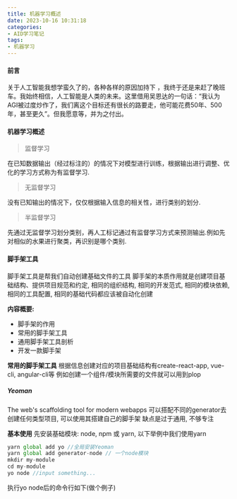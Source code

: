 ```yaml
---
title: 机器学习概述
date: 2023-10-16 10:31:18
categories: 
- AID学习笔记
tags: 
- 机器学习
---
```


#### 前言

关于人工智能我想学蛮久了的，各种各样的原因加持下 ，我终于还是来赶了晚班车。我始终相信，人工智能是人类的未来。这里借用吴恩达的一句话：“我认为AGI被过度炒作了，我们离这个目标还有很长的路要走，他可能花费50年、500年，甚至更久”。但我愿意等，并为之付出。



#### 机器学习概述

> 监督学习

在已知数据输出（经过标注的）的情况下对模型进行训练，根据输出进行调整、优化的学习方式称为有监督学习.


> 无监督学习

没有已知输出的情况下，仅仅根据输入信息的相关性，进行类别的划分. 


> 半监督学习

先通过无监督学习划分类别，再人工标记通过有监督学习方式来预测输出.例如先对相似的水果进行聚类，再识别是哪个类别. 


#### 脚手架工具

脚手架工具是帮我们自动创建基础文件的工具
脚手架的本质作用就是创建项目基础结构、提供项目规范和约定, 相同的组织结构, 相同的开发范式, 相同的模块依赖, 相同的工具配置, 相同的基础代码都应该被自动化创建

**内容概要:**

- 脚手架的作用
- 常用的脚手架工具
- 通用脚手架工具剖析
- 开发一款脚手架

**常用的脚手架工具**
根据信息创建对应的项目基础结构有create-react-app, vue-cli, angular-cli等
例如创建一个组件/模块所需要的文件就可以用到plop

##### Yeoman

The web's scaffolding tool for modern webapps
可以搭配不同的generator去创建任何类型项目, 可以使用其搭建自己的脚手架
缺点是过于通用, 不够专注

**基本使用**
先安装基础模块: node, npm 或 yarn, 以下举例中我们使用yarn

```js
yarn global add yo //全局安装Yeoman
yarn global add generator-node // 一个node模块
mkdir my-module
cd my-module
yo node //input something...
```

执行yo node后的命令行如下(做个例子)